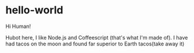 # hello-world

Hi Human!

Hubot here, I like Node.js and Coffeescript (that's what I'm made of).
I have had tacos on the moon and found far superior to Earth tacos(take away it)

